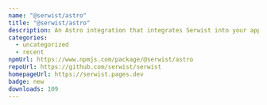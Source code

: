 ```yaml
---
name: "@serwist/astro"
title: "@serwist/astro"
description: An Astro integration that integrates Serwist into your application.
categories:
  - uncategorized
  - recent
npmUrl: https://www.npmjs.com/package/@serwist/astro
repoUrl: https://github.com/serwist/serwist
homepageUrl: https://serwist.pages.dev
badge: new
downloads: 109
---
```

